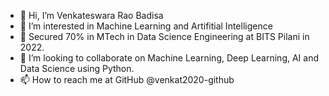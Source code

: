 - 👋 Hi, I’m Venkateswara Rao Badisa
- 👀 I’m interested in Machine Learning and Artifitial Intelligence
- 🌱 Secured 70% in MTech in Data Science Engineering at BITS Pilani in 2022.
- 💞️ I’m looking to collaborate on Machine Learning, Deep Learning, AI and Data Science using Python.
- 📫 How to reach me at GitHub @venkat2020-github

<!---
venkat2020-github/venkat2020-github is a ✨ special ✨ repository because its `README.md` (this file) appears on your GitHub profile.
You can click the Preview link to take a look at your changes.
--->
